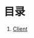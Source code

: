 <!--
 * @Author: jinde.zgm
 * @Date: 2021-04-09 21:05:39
 * @Description: client-go的rest包源码解析
-->

# 目录

1. [Client](./Client.md)
